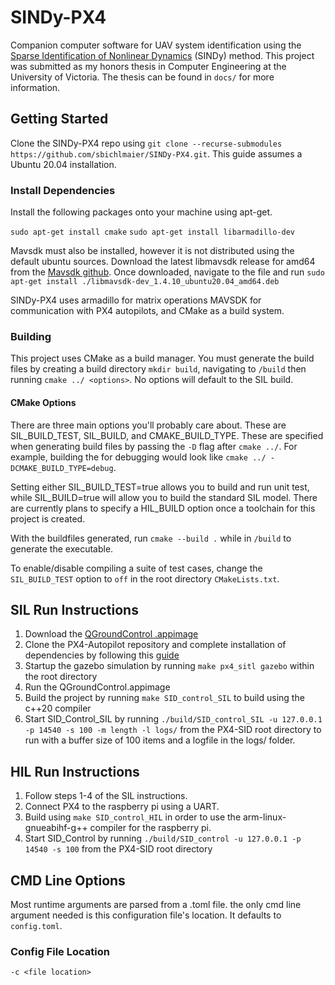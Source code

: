 # SINDy-PX4
Companion computer software for UAV system identification using the [Sparse Identification of Nonlinear Dynamics](https://www.pnas.org/doi/10.1073/pnas.1517384113) (SINDy) method. This project was submitted as my honors thesis in Computer Engineering at the University of Victoria. The thesis can be found in `docs/` for more information.

## Getting Started
Clone the SINDy-PX4 repo using `git clone --recurse-submodules https://github.com/sbichlmaier/SINDy-PX4.git`. This guide assumes a Ubuntu 20.04 installation.

### Install Dependencies
Install the following packages onto your machine using apt-get.

`sudo apt-get install cmake`
`sudo apt-get install libarmadillo-dev`

Mavsdk must also be installed, however it is not distributed using the default ubuntu sources. Download the latest libmavsdk release for amd64 from the [Mavsdk github](https://github.com/mavlink/MAVSDK/releases). Once downloaded, navigate to the file and run
`sudo apt-get install ./libmavsdk-dev_1.4.10_ubuntu20.04_amd64.deb`

SINDy-PX4 uses armadillo for matrix operations MAVSDK for communication with PX4 autopilots, and CMake as a build system.

### Building
This project uses CMake as a build manager. You must generate the build files by creating a build directory `mkdir build`, navigating to `/build` then running `cmake ../ <options>`. No options will default to the SIL build.

#### CMake Options
There are three main options you'll probably care about. These are SIL_BUILD_TEST, SIL_BUILD, and CMAKE_BUILD_TYPE. These are specified when generating build files by passing the `-D` flag after `cmake ../`. For example, building the for debugging would look like `cmake ../ -DCMAKE_BUILD_TYPE=debug`. 

Setting either SIL_BUILD_TEST=true allows you to build and run unit test, while SIL_BUILD=true will allow you to build the standard SIL model. There are currently plans to specify a HIL_BUILD option once a toolchain for this project is created. 

With the buildfiles generated, run `cmake --build .` while in `/build` to generate the executable.

To enable/disable compiling a suite of test cases, change the `SIL_BUILD_TEST` option to `off` in the root directory `CMakeLists.txt`.

## SIL Run Instructions
1. Download the [QGroundControl .appimage](http://qgroundcontrol.com/downloads/)
2. Clone the PX4-Autopilot repository and complete installation of dependencies by following this [guide](https://dev.px4.io/v1.10_noredirect/en/simulation/gazebo.html)
3. Startup the gazebo simulation by running `make px4_sitl gazebo` within the root directory
4. Run the QGroundControl.appimage
5. Build the project by running `make SID_control_SIL` to build using the c++20 compiler
6. Start SID_Control_SIL by running `./build/SID_control_SIL -u 127.0.0.1 -p 14540 -s 100 -m length -l logs/` from the PX4-SID root directory to run with a buffer size of 100 items and a logfile in the logs/ folder.

## HIL Run Instructions
1. Follow steps 1-4 of the SIL instructions.
2. Connect PX4 to the raspberry pi using a UART.
5. Build using `make SID_control_HIL` in order to use the arm-linux-gnueabihf-g++ compiler for the raspberry pi.
5. Start SID_Control by running `./build/SID_control -u 127.0.0.1 -p 14540 -s 100` from the PX4-SID root directory

## CMD Line Options
Most runtime arguments are parsed from a .toml file. the only cmd line argument needed is this configuration file's location. It defaults to `config.toml`.

### Config File Location
`-c <file location>`

